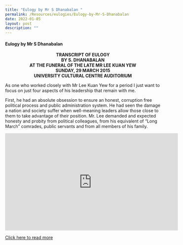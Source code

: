 ```yaml
---
title: "Eulogy by Mr S Dhanabalan "
permalink: /Resources/eulogies/Eulogy-by-Mr-S-Dhanabalan
date: 2022-01-05
layout: post
description: ""
---
```

#### Eulogy by Mr S Dhanabalan 
<center><b>TRANSCRIPT OF EULOGY<br>
BY S. DHANABALAN<br>
AT THE FUNERAL OF THE LATE MR LEE KUAN YEW<br>
SUNDAY, 29 MARCH 2015<br>
UNIVERSITY CULTURAL CENTRE AUDITORIUM</b></center>

As one who worked closely with Mr Lee Kuan Yew for a period I just want to focus on just four aspects of his leadership that remain with me.

First, he had an absolute obsession to ensure an honest, corruption free political process and public administration system. He had seen the damage a nation and society suffer when well-meaning leaders allow those close to them to take advantage of their position. Mr. Lee demanded and expected honesty and probity from political colleagues, from his equivalent of “Long March” comrades, public servants and from all members of his family.

<iframe width="560" height="315" src="https://www.youtube.com/embed/JYv_9_u0Bek" title="YouTube video player" frameborder="0" allow="accelerometer; autoplay; clipboard-write; encrypted-media; gyroscope; picture-in-picture" allowfullscreen></iframe>

[Click here to read more](/files/eulogies/Transcript-of-Eulogy-by-S-Dhanabalan-29-March-2015.pdf)
